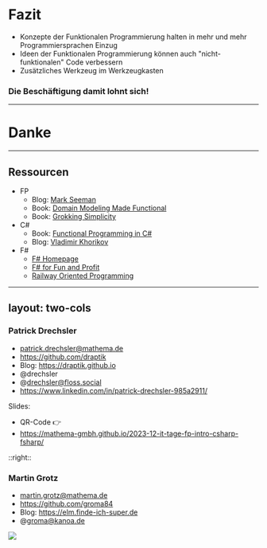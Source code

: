 # Fazit

- Konzepte der Funktionalen Programmierung halten in mehr und mehr Programmiersprachen Einzug
- Ideen der Funktionalen Programmierung können auch "nicht-funktionalen" Code verbessern
- Zusätzliches Werkzeug im Werkzeugkasten

### Die Beschäftigung damit lohnt sich!

---

# Danke

---

## Ressourcen

- FP
  - Blog: [Mark Seeman](https://blog.ploeh.dk/)
  - Book: [Domain Modeling Made Functional](https://pragprog.com/book/swdddf/domain-modeling-made-functional)
  - Book: [Grokking Simplicity](https://www.manning.com/books/grokking-simplicity)
- C#
  - Book: [Functional Programming in C#](https://www.manning.com/books/functional-programming-in-c-sharp)
  - Blog: [Vladimir Khorikov](https://enterprisecraftsmanship.com/)
- F#
  - [F# Homepage](https://fsharp.org/)
  - [F# for Fun and Profit](https://fsharpforfunandprofit.com/)
  - [Railway Oriented Programming](https://fsharpforfunandprofit.com/rop/)

---
layout: two-cols
---

### Patrick Drechsler

- <mdi-email /> patrick.drechsler@mathema.de
- <logos-github-icon /> https://github.com/draptik
- <mdi-web /> Blog: https://draptik.github.io
- <logos-twitter /> @drechsler
- <logos-mastodon-icon /> @drechsler@floss.social
- <logos-linkedin-icon /> https://www.linkedin.com/in/patrick-drechsler-985a2911/

Slides: 

- QR-Code 👉
- https://mathema-gmbh.github.io/2023-12-it-tage-fp-intro-csharp-fsharp/

::right::

### Martin Grotz

- <mdi-email /> martin.grotz@mathema.de
- <logos-github-icon /> https://github.com/groma84
- <mdi-web /> Blog: https://elm.finde-ich-super.de
- <logos-mastodon-icon /> @groma@kanoa.de
  
<img 
  class="absolute bottom-0 right-50 w-60"
  src="/images/qr-code-it-tage-frankfurt-2023.png" >
